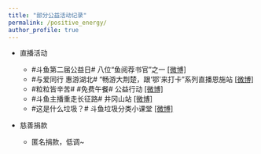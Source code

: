 ```yaml
---
title: "部分公益活动记录"
permalink: /positive_energy/
author_profile: true
---
```


* 直播活动

  * #斗鱼第二届公益日# 八位“鱼阅荐书官”之一 [[微博]](https://weibo.com/3982726153/KcI5AD4Lt)
  * #与爱同行 惠游湖北# “畅游大荆楚，跟‘鄂’来打卡”系列直播恩施站 [[微博]](https://weibo.com/6337194707/JqZECf4CO)
  * #粒粒皆辛苦# #免费午餐# 公益行动 [[微博]](https://weibo.com/6337194707/JoxKUiq0N)
  * #斗鱼主播重走长征路# 井冈山站 [[微博]](https://weibo.com/3982726153/JjGkeFrHy)
  * #这是什么垃圾？# 斗鱼垃圾分类小课堂 [[微博]](https://weibo.com/3982726153/HCHEH61h5)

* 慈善捐款

  * 匿名捐款，低调~
